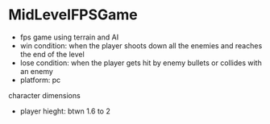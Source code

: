 # MidLevelFPSGame
 
- fps game using terrain and AI
- win condition: when the player shoots down all the enemies and reaches the end of the level
- lose condition: when the player gets hit by enemy bullets or collides with an enemy 
- platform: pc

character dimensions
- player hieght: btwn 1.6 to 2
